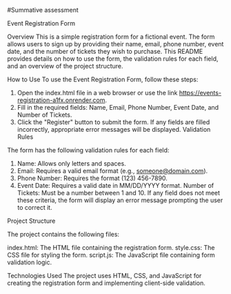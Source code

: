 #Summative assessment

Event Registration Form

Overview
This  is a simple registration form for a fictional event. The form allows users to sign up by providing their name, email, phone number, event date, and the number of tickets they wish to purchase. This README provides details on how to use the form, the validation rules for each field, and an overview of the project structure.

How to Use
To use the Event Registration Form, follow these steps:

1. Open the index.html file in a web browser or use the link https://events-registration-a1fx.onrender.com.
2. Fill in the required fields: Name, Email, Phone Number, Event Date, and Number of Tickets.
3. Click the "Register" button to submit the form.
If any fields are filled incorrectly, appropriate error messages will be displayed.
Validation Rules

The form has the following validation rules for each field:

1. Name: Allows only letters and spaces.
2. Email: Requires a valid email format (e.g., someone@domain.com).
3. Phone Number: Requires the format (123) 456-7890.
3. Event Date: Requires a valid date in MM/DD/YYYY format.
Number of Tickets: Must be a number between 1 and 10.
If any field does not meet these criteria, the form will display an error message prompting the user to correct it.

Project Structure

The project contains the following files:

index.html: The HTML file containing the registration form.
style.css: The CSS file for styling the form.
script.js: The JavaScript file containing form validation logic.

Technologies Used
The project uses HTML, CSS, and JavaScript for creating the registration form and implementing client-side validation.

